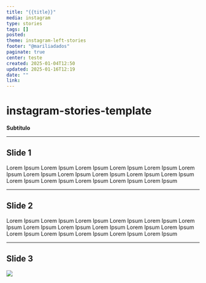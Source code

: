 ```yaml
---
title: "{{title}}"
media: instagram
type: stories
tags: []
posted: 
theme: instagram-left-stories
footer: "@mariliadados"
paginate: true
center: teste
created: 2025-01-04T12:50
updated: 2025-01-16T12:19
date: ""
link: 
---
```

# instagram-stories-template

**Subtítulo**


----
## Slide 1

Lorem Ipsum Lorem Ipsum Lorem Ipsum Lorem Ipsum Lorem Ipsum Lorem Ipsum Lorem Ipsum Lorem Ipsum Lorem Ipsum Lorem Ipsum Lorem Ipsum Lorem Ipsum Lorem Ipsum Lorem Ipsum Lorem Ipsum  Lorem Ipsum 

----
## Slide 2

Lorem Ipsum Lorem Ipsum Lorem Ipsum Lorem Ipsum Lorem Ipsum Lorem Ipsum Lorem Ipsum Lorem Ipsum Lorem Ipsum Lorem Ipsum Lorem Ipsum Lorem Ipsum Lorem Ipsum Lorem Ipsum Lorem Ipsum  Lorem Ipsum 

---
## Slide 3

![](../Excalidraw/fig1.png)




